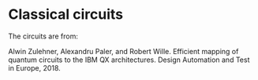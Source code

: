 # Classical circuits

The circuits are from:

Alwin Zulehner, Alexandru Paler, and Robert Wille. Efficient mapping of quantum circuits to the IBM QX architectures. Design Automation and Test in Europe, 2018.
